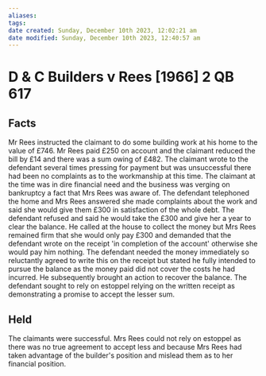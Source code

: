 ```yaml
---
aliases: 
tags: 
date created: Sunday, December 10th 2023, 12:02:21 am
date modified: Sunday, December 10th 2023, 12:40:57 am
---
```


# D & C Builders v Rees [1966] 2 QB 617

## Facts

Mr Rees instructed the claimant to do some building work at his home to the value of £746. Mr Rees paid £250 on account and the claimant reduced the bill by £14 and there was a sum owing of £482. The claimant wrote to the defendant several times pressing for payment but was unsuccessful there had been no complaints as to the workmanship at this time. The claimant at the time was in dire financial need and the business was verging on bankruptcy a fact that Mrs Rees was aware of. The defendant telephoned the home and Mrs Rees answered she made complaints about the work and said she would give them £300 in satisfaction of the whole debt. The defendant refused and said he would take the £300 and give her a year to clear the balance. He called at the house to collect the money but Mrs Rees remained firm that she would only pay £300 and demanded that the defendant wrote on the receipt 'in completion of the account' otherwise she would pay him nothing. The defendant needed the money immediately so reluctantly agreed to write this on the receipt but stated he fully intended to pursue the balance as the money paid did not cover the costs he had incurred. He subsequently brought an action to recover the balance. The defendant sought to rely on estoppel relying on the written receipt as demonstrating a promise to accept the lesser sum.  

  

## Held

  

The claimants were successful. Mrs Rees could not rely on estoppel as there was no true agreement to accept less and because Mrs Rees had taken advantage of the builder's position and mislead them as to her financial position.
